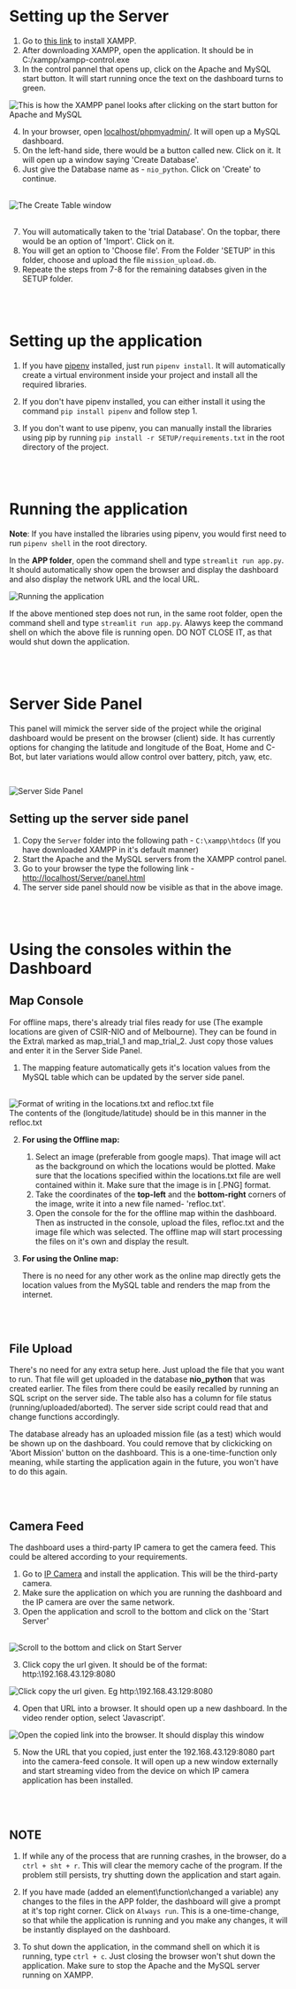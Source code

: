 # Setting up the Server

1. Go to [this link](https://www.apachefriends.org/download.html) to install XAMPP.
2. After downloading XAMPP, open the application. It should be in C:/xampp/xampp-control.exe
3. In the control pannel that opens up, click on the Apache and MySQL start button. It will start running once the text on the dashboard turns to green.

![This is how the XAMPP panel looks after clicking on the start button for Apache and MySQL](Extra/Images/xampp.png)

4. In your browser, open [localhost/phpmyadmin/](http://localhost/phpmyadmin/). It will open up a MySQL dashboard.
5. On the left-hand side, there would be a button called new. Click on it. It will open up a window saying 'Create Database'.
6. Just give the Database name as - `nio_python`. Click on 'Create' to continue.
<br></br>

![The Create Table window](Extra/Images/create_db.png)
<br></br>

7. You will automatically taken to the 'trial Database'. On the topbar, there would be an option of 'Import'. Click on it.
8. You will get an option to 'Choose file'. From the Folder 'SETUP' in this folder, choose and upload the file `mission_upload.db`.
9. Repeate the steps from 7-8 for the remaining databses given in the SETUP folder.

<br></br>

# Setting up the application

1. If you have [pipenv](https://pypi.org/project/pipenv/) installed, just run `pipenv install`. It will automatically create a virtual environment inside your project and install all the required libraries.

2. If you don't have pipenv installed, you can either install it using the command `pip install pipenv` and follow step 1.
3. If you don't want to use pipenv, you can manually install the libraries using pip by running `pip install -r SETUP/requirements.txt` in the root directory of the project.


<br></br>

# Running the application

__Note__: If you have installed the libraries using pipenv, you would first need to run `pipenv shell` in the root directory.

In the __APP folder__, open the command shell and type `streamlit run app.py`. It should automatically show open the browser and display the dashboard and also display the network URL and the local URL.

![Running the application](Extra/Images/running_app.png)

If the above mentioned step does not run, in the same root folder, open the command shell and type `streamlit run app.py`. Alawys keep the command shell on which the above file is running open. DO NOT CLOSE IT, as that would shut down the application.

<br></br>

# Server Side Panel

This panel will mimick the server side of the project while the original dashboard would be present on the browser (client) side. It has currently options for changing the latitude and longitude of the Boat, Home and C-Bot, but later variations would allow control over battery, pitch, yaw, etc.

<br>

![Server Side Panel](Extra/Images/server_panel.png)

## Setting up the server side panel

1. Copy the `Server` folder into the following path - `C:\xampp\htdocs` (If you have downloaded XAMPP in it's default manner)
2. Start the Apache and the MySQL servers from the XAMPP control panel.
3. Go to your browser the type the following link - [http://localhost/Server/panel.html](http://localhost/Server/panel.html)
4. The server side panel should now be visible as that in the above image.

<br></br>

# Using the consoles within the Dashboard

## **Map Console**

For offline maps, there's already trial files ready for use (The example locations are given of CSIR-NIO and of Melbourne). They can be found in the Extra\ marked as map_trial_1 and map_trial_2. 
Just copy those values and enter it in the Server Side Panel.

1. The mapping feature automatically gets it's location values from the MySQL table which can be updated by the server side panel.
<br></br>

![Format of writing in the locations.txt and refloc.txt file](Extra/Images/refloc.png)
<br>
The contents of the (longitude/latitude) should be in this manner in the refloc.txt

2. __For using the Offline map:__ 
    
    1. Select an image (preferable from google maps). That image will act as the background on which the locations would be plotted. Make sure that the locations specified within the locations.txt file are well contained within it. Make sure that the image is in [.PNG] format.
    2. Take the coordinates of the __top-left__ and the __bottom-right__ corners of the image, write it into a new file named- 'refloc.txt'.
    3. Open the console for the for the offline map within the dashboard. Then as instructed in the console, upload the files, refloc.txt and the image file which was selected. The offline map will start processing the files on it's own and display the result.

3. __For using the Online map:__

    There is no need for any other work as the online map directly gets the location values from the MySQL table and renders the map from the internet.

<br></br>

## **File Upload**

There's no need for any extra setup here. Just upload the file that you want to run. That file will get uploaded in the database __nio_python__ that was created earlier. The files from there could be easily recalled by running an SQL script on the server side. The table also has a column for file status (running/uploaded/aborted). The server side script could read that and change functions accordingly.

The database already has an uploaded mission file (as a test) which would be shown up on the dashboard. You could remove that by clickicking on 'Abort Mission' button on the dashboard. This is a one-time-function only meaning, while starting the application again in the future, you won't have to do this again.

<br></br>

## **Camera Feed**

The dashboard uses a third-party IP camera to get the camera feed. This could be altered according to your requirements.

1. Go to [IP Camera](https://play.google.com/store/apps/details?id=com.pas.webcam) and install the application. This will be the third-party camera.
2. Make sure the application on which you are running the dashboard and the IP camera are over the same network.
2. Open the application and scroll to the bottom and click on the 'Start Server'
<br></br>

![Scroll to the bottom and click on Start Server](Extra/Images/ip_camera.jpg)

3. Click copy the url given. It should be of the format: http:\\192.168.43.129:8080

![Click copy the url given. Eg http:\\192.168.43.129:8080](Extra/Images/ip_address.png)

4. Open that URL into a browser. It should open up a new dashboard. In the video render option, select 'Javascript'.

![Open the copied link into the browser. It should display this window](Extra/Images/ip_browser.png)

5. Now the URL that you copied, just enter the 192.168.43.129:8080 part into the camera-feed console. It will open up a new window externally and start streaming video from the device on which IP camera application has been installed.

<br></br>

## **NOTE**

1. If while any of the process that are running crashes, in the browser, do a `ctrl + sht + r`. This will clear the memory cache of the program. If the problem still persists, try shutting down the application and start again.

2. If you have made (added an element\function\changed a variable) any changes to the files in the APP folder, the dashboard will give a prompt at it's top right corner. Click on `Always run`. This is a one-time-change, so that while the application is running and you make any changes, it will be instantly displayed on the dashboard.

3. To shut down the application, in the command shell on which it is running, type `ctrl + c`. Just closing the browser won't shut down the application. Make sure to stop the Apache and the MySQL server running on XAMPP.
